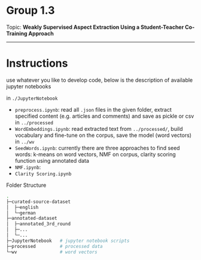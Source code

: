 # Group 1.3

Topic: **Weakly Supervised Aspect Extraction Using a Student-Teacher Co-Training Approach**

--------

# Instructions 

use whatever you like to develop code, below is the description of available jupyter notebooks

in `./JupyterNotebook`

- `preprocess.ipynb`: read all `.json` files in the given folder, extract specified content (e.g. articles and comments) and save as pickle or csv in `../processed`
- `WordEmbeddings.ipynb`: read extracted text from `../processed/`, build vocabulary and fine-tune on the corpus, save the model (word vectors) in `../wv` 
- `SeedWords.ipynb`: currently there are three approaches to find seed words: k-means on word vectors, NMF on corpus, clarity scoring function using annotated data
- `NMF.ipynb`:
- `Clarity Scoring.ipynb`

Folder Structure

```bash
.
├─curated-source-dataset
│  ├─english
│  └─german
├─annotated-dataset
│  ├─annotated_3rd_round
│  ├─...
│  └─...
├─JupyterNotebook	# jupyter notebook scripts
├─processed			# processed data
└─wv				# word vectors
```




